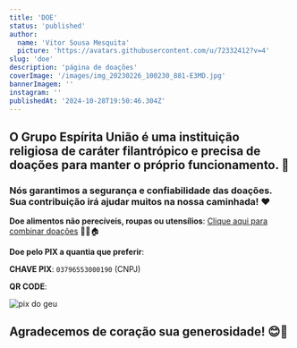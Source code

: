 ```yaml
---
title: 'DOE'
status: 'published'
author:
  name: 'Vitor Sousa Mesquita'
  picture: 'https://avatars.githubusercontent.com/u/72332412?v=4'
slug: 'doe'
description: 'página de doações'
coverImage: '/images/img_20230226_100230_881-E3MD.jpg'
bannerImagem: ''
instagram: ''
publishedAt: '2024-10-28T19:50:46.304Z'
---
```


## O **Grupo Espírita União** é uma instituição religiosa de caráter filantrópico e precisa de doações para manter o próprio funcionamento. 🙏

### Nós garantimos a segurança e confiabilidade das doações. Sua contribuição irá ajudar muitos na nossa caminhada! ❤️

**Doe alimentos não perecíveis, roupas ou utensílios**: [Clique aqui para combinar doações](https://#) 🍲👗🏠

**Doe pelo PIX a quantia que preferir**:

**CHAVE PIX**: `03796553000190` (CNPJ) 

**QR CODE**:

![pix do geu](/images/qrdoegeu-E5MT.png)

## Agradecemos de coração sua generosidade! 😊💖